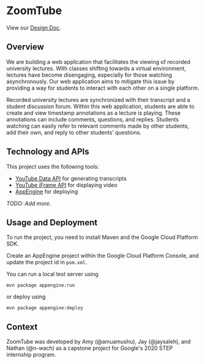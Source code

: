 # ZoomTube

View our [Design Doc](https://docs.google.com/document/d/12t7FDPDpTpHzrQBJ3T8qdmGKGrPi3lr2-UPmoc2ISHI).

## Overview

We are building a web application that facilitates the viewing of recorded
university lectures. With classes shifting towards a virtual environment,
lectures have become disengaging, especially for those watching asynchronously.
Our web application aims to mitigate this issue by providing a way for students
to interact with each other on a single platform.

Recorded university lectures are synchronized with their transcript and a
student discussion forum. Within this web application, students are able to
create and view timestamp annotations as a lecture is playing. These
annotations can include comments, questions, and replies. Students watching can
easily refer to relevant comments made by other students, add their own, and
reply to other students’ questions.

## Technology and APIs

This project uses the following tools:

- [YouTube Data API]() for generating transcripts
- [YouTube iFrame API]() for displaying video
- [AppEngine]() for deploying

*TODO: Add more.*

## Usage and Deployment

To run the project, you need to install Maven and the Google Cloud Platform SDK.

Create an AppEngine project within the Google Cloud Platform Console, and update
the project id in `pom.xml`.

You can run a local test server using

```
mvn package appengine:run
```

or deploy using

```
mvn package appengine:deploy
```

## Context

ZoomTube was developed by Amy (@amuamushu), Jay (@jaysaleh), and Nathan (@n-wach)
as a capstone project for Google's 2020 STEP internship program.
